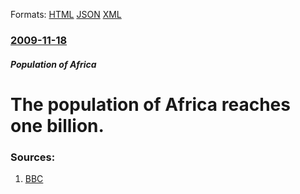 
Formats: [HTML](/news/2009/11/18/the-population-of-africa-reaches-one-billion.html)  [JSON](/news/2009/11/18/the-population-of-africa-reaches-one-billion.json)  [XML](/news/2009/11/18/the-population-of-africa-reaches-one-billion.xml)  

### [2009-11-18](/news/2009/11/18/index.md)

##### Population of Africa
#  The population of Africa reaches one billion. 




### Sources:

1. [BBC](http://news.bbc.co.uk/2/hi/africa/8366591.stm)
